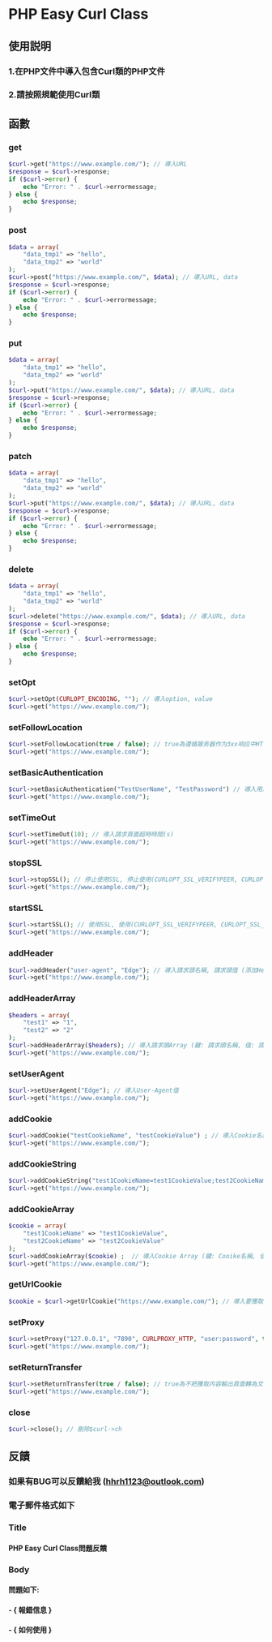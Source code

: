 # PHP Easy Curl Class
## 使用説明
### 1.在PHP文件中導入包含Curl類的PHP文件
### 2.請按照規範使用Curl類
## 函數
### get
```php
$curl->get("https://www.example.com/"); // 導入URL
$response = $curl->response;
if ($curl->error) {
    echo "Error: " . $curl->errormessage;
} else {
    echo $response;
}
```

### post
```php
$data = array(
    "data_tmp1" => "hello",
    "data_tmp2" => "world"
);
$curl->post("https://www.example.com/", $data); // 導入URL, data
$response = $curl->response;
if ($curl->error) {
    echo "Error: " . $curl->errormessage;
} else {
    echo $response;
}
```

### put
```php
$data = array(
    "data_tmp1" => "hello",
    "data_tmp2" => "world"
);
$curl->put("https://www.example.com/", $data); // 導入URL, data
$response = $curl->response;
if ($curl->error) {
    echo "Error: " . $curl->errormessage;
} else {
    echo $response;
}
```

### patch
```php
$data = array(
    "data_tmp1" => "hello",
    "data_tmp2" => "world"
);
$curl->put("https://www.example.com/", $data); // 導入URL, data
$response = $curl->response;
if ($curl->error) {
    echo "Error: " . $curl->errormessage;
} else {
    echo $response;
}
```

### delete
```php
$data = array(
    "data_tmp1" => "hello",
    "data_tmp2" => "world"
);
$curl->delete("https://www.example.com/", $data); // 導入URL, data
$response = $curl->response;
if ($curl->error) {
    echo "Error: " . $curl->errormessage;
} else {
    echo $response;
}
```

### setOpt
``` php
$curl->setOpt(CURLOPT_ENCODING, ""); // 導入option, value
$curl->get("https://www.example.com/");
```

### setFollowLocation
``` php
$curl->setFollowLocation(true / false); // true為遵循服务器作为3xx响应中HTTP标头的一部分发送的任何Location, false反之
$curl->get("https://www.example.com/");
```

### setBasicAuthentication
``` php
$curl->setBasicAuthentication("TestUserName", "TestPassword") // 導入用戶名, 用戶密碼
$curl->get("https://www.example.com/");
```

### setTimeOut
``` php
$curl->setTimeOut(10); // 導入請求頁面超時時間(s)
$curl->get("https://www.example.com/");
```

### stopSSL
``` php
$curl->stopSSL(); // 停止使用SSL, 停止使用(CURLOPT_SSL_VERIFYPEER, CURLOPT_SSL_VERIFYHOST)
$curl->get("https://www.example.com/");
```

### startSSL
``` php
$curl->startSSL(); // 使用SSL, 使用(CURLOPT_SSL_VERIFYPEER, CURLOPT_SSL_VERIFYHOST)
$curl->get("https://www.example.com/");
```

### addHeader
``` php
$curl->addHeader("user-agent", "Edge"); // 導入請求頭名稱, 請求頭值 (添加Header到現有的請求頭中)
$curl->get("https://www.example.com/");
```

### addHeaderArray
``` php
$headers = array(
    "test1" => "1",
    "test2" => "2"
);
$curl->addHeaderArray($headers); // 導入請求頭Array (鍵: 請求頭名稱, 值: 請求頭值) (添加Header到現有的請求頭中)
$curl->get("https://www.example.com/");
```

### setUserAgent
``` php
$curl->setUserAgent("Edge"); // 導入User-Agent值
$curl->get("https://www.example.com/");
```

### addCookie
``` php
$curl->addCookie("testCookieName", "testCookieValue") ; // 導入Cookie名稱, Cookie值 (添加Cookie到現有的Cookie中)
$curl->get("https://www.example.com/");
```

### addCookieString
``` php
$curl->addCookieString("test1CookieName=test1CookieValue;test2CookieName=test2CookieValue") ; // 導入Cookie (添加Cookie到現有的Cookie中)
$curl->get("https://www.example.com/");
```

### addCookieArray
``` php
$cookie = array(
    "test1CookieName" => "test1CookieValue",
    "test2CookieName" => "test2CookieValue"
);
$curl->addCookieArray($cookie) ;  // 導入Cookie Array (鍵: Cooike名稱, 值: Cookie值) (添加Cookie到現有的Cookie中)
$curl->get("https://www.example.com/");
```

### getUrlCookie
``` php
$cookie = $curl->getUrlCookie("https://www.example.com/"); // 導入要獲取Cookie的網站
```

### setProxy
``` php
$curl->setProxy("127.0.0.1", "7890", CURLPROXY_HTTP, "user:password", true); // 導入代理網址, 代理端口, 代理類型, 代理用戶名與密碼(username:password), 是否啓用代理後面的資源的驗證方法(CURLAUTH_BASIC)->(true啓用 false禁用)
$curl->get("https://www.example.com/");
```

### setReturnTransfer
``` php
$curl->setReturnTransfer(true / false); // true為不把獲取内容輸出頁面轉為文件流輸出, false反之
$curl->get("https://www.example.com/");
```

### close
``` php
$curl->close(); // 刪除$curl->ch
```

## 反饋
### 如果有BUG可以反饋給我 (hhrh1123@outlook.com)
### 電子郵件格式如下
### Title
#### PHP Easy Curl Class問題反饋
### Body
#### 問題如下:
#### - { 報錯信息 }
#### - { 如何使用 }
